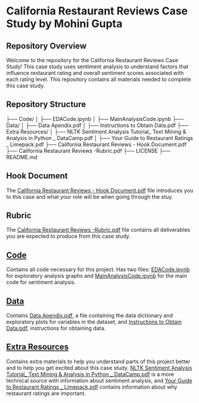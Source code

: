 # California Restaurant Reviews Case Study by Mohini Gupta

## Repository Overview
Welcome to the repository for the California Restaurant Reviews Case Study! This case study uses sentiment analysis to understand factors that influence restaurant rating and overall sentiment scores associated with each rating level. This repository contains all materials needed to complete this case study.

## Repository Structure
├── Code/
│   ├── EDACode.ipynb
│   ├── MainAnalysisCode.ipynb
├── Data/
│   ├── Data Apendix.pdf
│   ├── Instructions to Obtain Data.pdf
├── Extra Resources/
│   ├── NLTK Sentiment Analysis Tutorial_ Text Mining & Analysis in Python _ DataCamp.pdf
│   ├── Your Guide to Restaurant Ratings _ Limepack.pdf
├── California Restaurant Reviews - Hook Document.pdf
├── California Restaurant Reviews -Rubric.pdf
├── LICENSE
├── README.md


## Hook Document
The [California Restaurant Reviews - Hook Document.pdf](https://github.com/rde6mn/DS4002-CS3/blob/main/California%20Restaurant%20Reviews%20-%20Hook%20Document.pdf) file introduces you to this case and what your role will be when going through the stuy.

## Rubric 
The [California Restaurant Reviews -Rubric.pdf](https://github.com/rde6mn/DS4002-CS3/blob/main/California%20Restaurant%20Reviews%20-Rubric.pdf) file contains all deliverables you are expected to produce from this case study.

## [Code](https://github.com/rde6mn/DS4002-CS3/tree/main/Code)
Contains all code necessary for this project. Has two files: [EDACode.ipynb](https://github.com/rde6mn/DS4002-CS3/blob/main/Code/EDACode.ipynb) for exploratory analysis graphs and [MainAnalysisCode.ipynb](https://github.com/rde6mn/DS4002-CS3/blob/main/Code/MainAnalysisCode.ipynb) for the main code for sentiment analysis.

## [Data](https://github.com/rde6mn/DS4002-CS3/tree/main/Data)
Contains [Data Apendix.pdf](https://github.com/rde6mn/DS4002-CS3/blob/main/Data/Data%20Appendix.pdf), a file containing the data dictionary and exploratory plots for variables in the dataset, and [Instructions to Obtain Data.pdf](https://github.com/rde6mn/DS4002-CS3/blob/main/Data/Instructions%20to%20Obtain%20Data.pdf), instructions for obtaining data.

## [Extra Resources](https://github.com/rde6mn/DS4002-CS3/tree/main/Extra%20Resources)
Contains extra materials to help you understand parts of this project better and to help you get excited about this case study. [NLTK Sentiment Analysis Tutorial_ Text Mining & Analysis in Python _ DataCamp.pdf](https://github.com/rde6mn/DS4002-CS3/blob/main/Code/MainAnalysisCode.ipynb) is a more technical source with information about sentiment analysis, and [Your Guide to Restaurant Ratings _ Limepack.pdf](https://github.com/rde6mn/DS4002-CS3/blob/main/Extra%20Resources/Your%20Guide%20to%20Restaurant%20Ratings%20_%20Limepack.pdf) contains information about why restaurant ratings are important.

